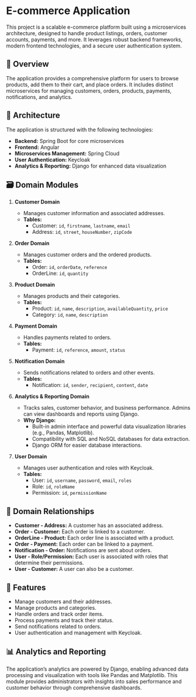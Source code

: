 # E-commerce Application

This project is a scalable e-commerce platform built using a microservices architecture, designed to handle product listings, orders, customer accounts, payments, and more. It leverages robust backend frameworks, modern frontend technologies, and a secure user authentication system.

## 📖 Overview

The application provides a comprehensive platform for users to browse products, add them to their cart, and place orders. It includes distinct microservices for managing customers, orders, products, payments, notifications, and analytics.

## 🧩 Architecture

The application is structured with the following technologies:

- **Backend:** Spring Boot for core microservices
- **Frontend:** Angular
- **Microservices Management:** Spring Cloud
- **User Authentication:** Keycloak
- **Analytics & Reporting:** Django for enhanced data visualization

## 🗃️ Domain Modules

1. **Customer Domain**
   - Manages customer information and associated addresses.
   - **Tables:** 
     - Customer: `id`, `firstname`, `lastname`, `email`
     - Address: `id`, `street`, `houseNumber`, `zipCode`

2. **Order Domain**
   - Manages customer orders and the ordered products.
   - **Tables:** 
     - Order: `id`, `orderDate`, `reference`
     - OrderLine: `id`, `quantity`

3. **Product Domain**
   - Manages products and their categories.
   - **Tables:** 
     - Product: `id`, `name`, `description`, `availableQuantity`, `price`
     - Category: `id`, `name`, `description`

4. **Payment Domain**
   - Handles payments related to orders.
   - **Tables:** 
     - Payment: `id`, `reference`, `amount`, `status`

5. **Notification Domain**
   - Sends notifications related to orders and other events.
   - **Tables:** 
     - Notification: `id`, `sender`, `recipient`, `content`, `date`

6. **Analytics & Reporting Domain**
   - Tracks sales, customer behavior, and business performance. Admins can view dashboards and reports using Django.
   - **Why Django:**
     - Built-in admin interface and powerful data visualization libraries (e.g., Pandas, Matplotlib).
     - Compatibility with SQL and NoSQL databases for data extraction.
     - Django ORM for easier database interactions.

7. **User Domain**
   - Manages user authentication and roles with Keycloak.
   - **Tables:** 
     - User: `id`, `username`, `password`, `email`, `roles`
     - Role: `id`, `roleName`
     - Permission: `id`, `permissionName`

## 🔄 Domain Relationships

- **Customer - Address:** A customer has an associated address.
- **Order - Customer:** Each order is linked to a customer.
- **OrderLine - Product:** Each order line is associated with a product.
- **Order - Payment:** Each order can be linked to a payment.
- **Notification - Order:** Notifications are sent about orders.
- **User - Role/Permission:** Each user is associated with roles that determine their permissions.
- **User - Customer:** A user can also be a customer.

## 🚀 Features

- Manage customers and their addresses.
- Manage products and categories.
- Handle orders and track order items.
- Process payments and track their status.
- Send notifications related to orders.
- User authentication and management with Keycloak.

## 📊 Analytics and Reporting

The application’s analytics are powered by Django, enabling advanced data processing and visualization with tools like Pandas and Matplotlib. This module provides administrators with insights into sales performance and customer behavior through comprehensive dashboards.
